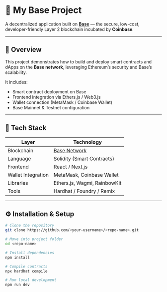 # 🚀 My Base Project

A decentralized application built on **[Base](https://base.org)** — the secure, low-cost, developer-friendly Layer 2 blockchain incubated by **Coinbase**.

---

## 🧠 Overview

This project demonstrates how to build and deploy smart contracts and dApps on the **Base network**, leveraging Ethereum’s security and Base’s scalability.

It includes:
- Smart contract deployment on Base
- Frontend integration via Ethers.js / Web3.js
- Wallet connection (MetaMask / Coinbase Wallet)
- Base Mainnet & Testnet configuration

---

## 🧩 Tech Stack

| Layer | Technology |
|-------|-------------|
| Blockchain | [Base Network](https://base.org) |
| Language | Solidity (Smart Contracts) |
| Frontend | React / Next.js |
| Wallet Integration | MetaMask, Coinbase Wallet |
| Libraries | Ethers.js, Wagmi, RainbowKit |
| Tools | Hardhat / Foundry / Remix |

---

## ⚙️ Installation & Setup

```bash
# Clone the repository
git clone https://github.com/<your-username>/<repo-name>.git

# Move into project folder
cd <repo-name>

# Install dependencies
npm install

# Compile contracts
npx hardhat compile

# Run local development
npm run dev


